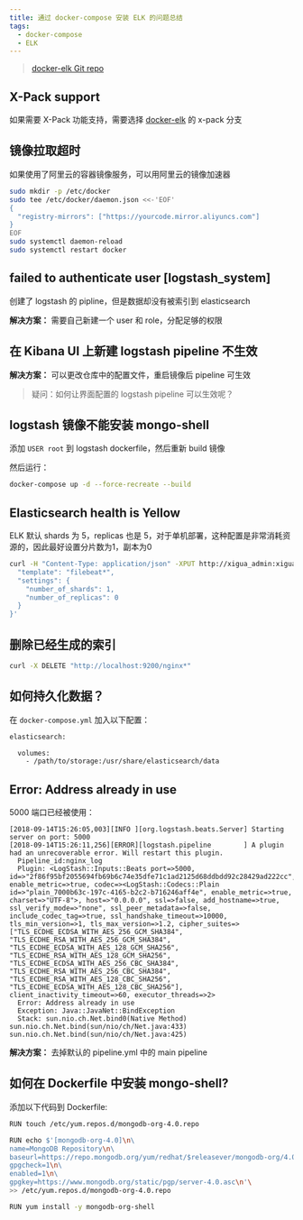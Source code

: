 ```yaml
---
title: 通过 docker-compose 安装 ELK 的问题总结
tags:
  - docker-compose
  - ELK
---
```


> [docker-elk Git repo](https://github.com/deviantony/docker-elk)

## X-Pack support

如果需要 X-Pack 功能支持，需要选择 [docker-elk](https://github.com/deviantony/docker-elk/tree/x-pack) 的 x-pack 分支


## 镜像拉取超时

如果使用了阿里云的容器镜像服务，可以用阿里云的镜像加速器

```sh
sudo mkdir -p /etc/docker
sudo tee /etc/docker/daemon.json <<-'EOF'
{
  "registry-mirrors": ["https://yourcode.mirror.aliyuncs.com"]
}
EOF
sudo systemctl daemon-reload
sudo systemctl restart docker
```

## failed to authenticate user [logstash_system]

创建了 logstash 的 pipline，但是数据却没有被索引到 elasticsearch


**解决方案：** 需要自己新建一个 user 和 role，分配足够的权限


## 在 Kibana UI 上新建 logstash pipeline 不生效

**解决方案：** 可以更改仓库中的配置文件，重启镜像后 pipeline 可生效

> 疑问：如何让界面配置的 logstash pipeline 可以生效呢？

## logstash 镜像不能安装 mongo-shell

添加 `USER root` 到 logstash dockerfile，然后重新 build 镜像

然后运行：

```sh
docker-compose up -d --force-recreate --build
```

## Elasticsearch health is Yellow

ELK 默认 shards 为 5，replicas 也是 5，对于单机部署，这种配置是非常消耗资源的，因此最好设置分片数为1，副本为0

```sh
curl -H "Content-Type: application/json" -XPUT http://xigua_admin:xigua123@localhost:9200/_template/filebeat -d '{
  "template": "filebeat*",
  "settings": {
    "number_of_shards": 1,
    "number_of_replicas": 0
  }
}'

```

## 删除已经生成的索引

```sh
curl -X DELETE "http://localhost:9200/nginx*"
```

## 如何持久化数据？

在 `docker-compose.yml` 加入以下配置：

```sh
elasticsearch:

  volumes:
    - /path/to/storage:/usr/share/elasticsearch/data
```

## Error: Address already in use

5000 端口已经被使用：

```log
[2018-09-14T15:26:05,003][INFO ][org.logstash.beats.Server] Starting server on port: 5000
[2018-09-14T15:26:11,256][ERROR][logstash.pipeline        ] A plugin had an unrecoverable error. Will restart this plugin.
  Pipeline_id:nginx_log
  Plugin: <LogStash::Inputs::Beats port=>5000, id=>"2f86f95bf2055694fb69b6c74e35dfe71c1ad2125d68ddbdd92c28429ad222cc", enable_metric=>true, codec=><LogStash::Codecs::Plain id=>"plain_7000b63c-197c-4165-b2c2-b716246aff4e", enable_metric=>true, charset=>"UTF-8">, host=>"0.0.0.0", ssl=>false, add_hostname=>true, ssl_verify_mode=>"none", ssl_peer_metadata=>false, include_codec_tag=>true, ssl_handshake_timeout=>10000, tls_min_version=>1, tls_max_version=>1.2, cipher_suites=>["TLS_ECDHE_ECDSA_WITH_AES_256_GCM_SHA384", "TLS_ECDHE_RSA_WITH_AES_256_GCM_SHA384", "TLS_ECDHE_ECDSA_WITH_AES_128_GCM_SHA256", "TLS_ECDHE_RSA_WITH_AES_128_GCM_SHA256", "TLS_ECDHE_ECDSA_WITH_AES_256_CBC_SHA384", "TLS_ECDHE_RSA_WITH_AES_256_CBC_SHA384", "TLS_ECDHE_RSA_WITH_AES_128_CBC_SHA256", "TLS_ECDHE_ECDSA_WITH_AES_128_CBC_SHA256"], client_inactivity_timeout=>60, executor_threads=>2>
  Error: Address already in use
  Exception: Java::JavaNet::BindException
  Stack: sun.nio.ch.Net.bind0(Native Method)
sun.nio.ch.Net.bind(sun/nio/ch/Net.java:433)
sun.nio.ch.Net.bind(sun/nio/ch/Net.java:425)
```

**解决方案：** 去掉默认的 pipeline.yml 中的 main pipeline


## 如何在 Dockerfile 中安装 mongo-shell?

添加以下代码到 Dockerfile:

```sh
RUN touch /etc/yum.repos.d/mongodb-org-4.0.repo

RUN echo $'[mongodb-org-4.0]\n\
name=MongoDB Repository\n\
baseurl=https://repo.mongodb.org/yum/redhat/$releasever/mongodb-org/4.0/x86_64/\n\
gpgcheck=1\n\
enabled=1\n\
gpgkey=https://www.mongodb.org/static/pgp/server-4.0.asc\n'\
>> /etc/yum.repos.d/mongodb-org-4.0.repo

RUN yum install -y mongodb-org-shell
```
